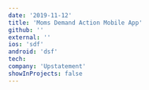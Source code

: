 ```yaml
---
date: '2019-11-12'
title: 'Moms Demand Action Mobile App'
github: ''
external: ''
ios: 'sdf'
android: 'dsf'
tech:
company: 'Upstatement'
showInProjects: false
---
```

